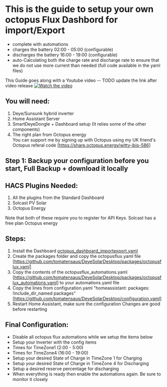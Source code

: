 This is the guide to setup your own octopus Flux Dashbord for import/Export
=============================================================================
- complete with automations
- charges the battery 02:00 - 05:00  (configurable)
- discharges the battery 16:00 - 19:00 (configurable)
- auto-Calculating both the charge rate and discharge rate to ensure that we do not use more current than needed (full code available in the yaml files)

This Guide goes along with a Youtube video -- TODO update the link after video release
[![Watch the video](https://img.youtube.com/vi/djIpEzQoppA/0.jpg)](https://www.youtube.com/watch?v=djIpEzQoppA)

## You will need:
1. Deye/Sunsunk hybrid inverter
2. Home Assistant Server
3. SmartDeyeDongle + Dashboard setup (It relies some of the other components)
4. The right plan from Octopus energy  
You can support me by signing up with Octopus using my UK friend's Octopus referal code
[https://share.octopus.energy/witty-ibis-586]

## Step 1: Backup your configuration before you start, Full Backup + download it locally

## HACS Plugins Needed:
1. All the plugins from the Standard Dashboard
2. Solcast PV Solar
3. Octopus Energy

Note that both of these require you to register for API Keys.
Solcast has a free plan
Octopus energy

## Steps:
1. Install the Dashboard [octopus_dashboard_importexport.yaml](./packages/octopus_dashboard_importexport.yaml)
2. Create the packages folder and copy the octopusflux.yaml file [https://github.com/tomatensaus/DeyeSolarDesktop/packages/octopusflux.yaml]
3. Copy the contents of the octopusflux_automations.yaml [https://github.com/tomatensaus/DeyeSolarDesktop/packages/octopusflux_automations.yaml] to your automations.yaml file
4. Copy the lines from configuration.yaml "homeassistant: packages: !include_dir_named packages"
[https://github.com/tomatensaus/DeyeSolarDesktop/configuration.yaml]
5. Restart Home Assistant, make sure the configuration Changes are good before restarting

## Final Configuration:
- Disable all octopus flux automations while we setup the items below
- Setup your Inverter with the config items
- Times for TimeZone1 (2:00 - 5:00)
- Times for TimeZone4 (16:00 - 19:00)
- Setup your desired State of Charge in TimeZone 1 for Charging
- Setup your desired State of Charge in TimeZone 4 for Discharging
- Setup a desired reserve percentage for discharging
- When everything is ready then enable the automations again. Be sure to monitor it closely
